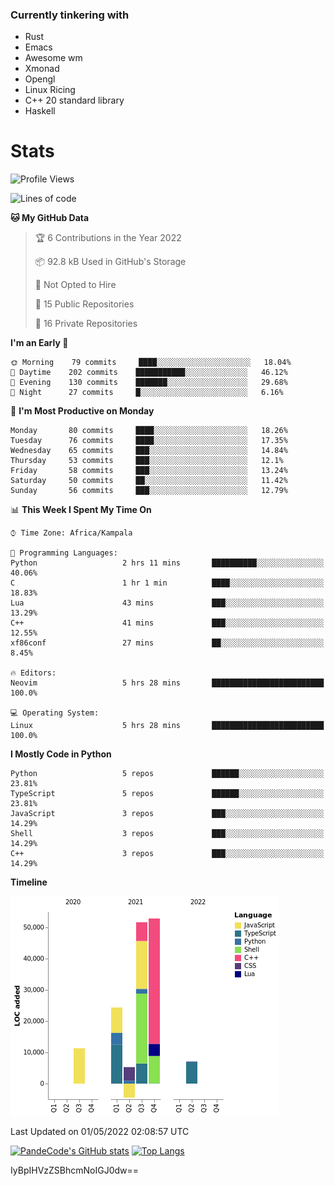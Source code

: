 ### Currently tinkering with
 - Rust
 - Emacs
 - Awesome wm
 - Xmonad
 - Opengl
 - Linux Ricing
 - C++ 20 standard library
 - Haskell

# Stats
<!--START_SECTION:waka-->
![Profile Views](http://img.shields.io/badge/Profile%20Views-2-blue)

![Lines of code](https://img.shields.io/badge/From%20Hello%20World%20I%27ve%20Written-148%20Thousand%20lines%20of%20code-blue)

**🐱 My GitHub Data** 

> 🏆 6 Contributions in the Year 2022
 > 
> 📦 92.8 kB Used in GitHub's Storage 
 > 
> 🚫 Not Opted to Hire
 > 
> 📜 15 Public Repositories 
 > 
> 🔑 16 Private Repositories  
 > 
**I'm an Early 🐤** 

```text
🌞 Morning    79 commits     ████░░░░░░░░░░░░░░░░░░░░░   18.04% 
🌆 Daytime    202 commits    ███████████░░░░░░░░░░░░░░   46.12% 
🌃 Evening    130 commits    ███████░░░░░░░░░░░░░░░░░░   29.68% 
🌙 Night      27 commits     █░░░░░░░░░░░░░░░░░░░░░░░░   6.16%

```
📅 **I'm Most Productive on Monday** 

```text
Monday       80 commits     ████░░░░░░░░░░░░░░░░░░░░░   18.26% 
Tuesday      76 commits     ████░░░░░░░░░░░░░░░░░░░░░   17.35% 
Wednesday    65 commits     ███░░░░░░░░░░░░░░░░░░░░░░   14.84% 
Thursday     53 commits     ███░░░░░░░░░░░░░░░░░░░░░░   12.1% 
Friday       58 commits     ███░░░░░░░░░░░░░░░░░░░░░░   13.24% 
Saturday     50 commits     ██░░░░░░░░░░░░░░░░░░░░░░░   11.42% 
Sunday       56 commits     ███░░░░░░░░░░░░░░░░░░░░░░   12.79%

```


📊 **This Week I Spent My Time On** 

```text
⌚︎ Time Zone: Africa/Kampala

💬 Programming Languages: 
Python                   2 hrs 11 mins       ██████████░░░░░░░░░░░░░░░   40.06% 
C                        1 hr 1 min          ████░░░░░░░░░░░░░░░░░░░░░   18.83% 
Lua                      43 mins             ███░░░░░░░░░░░░░░░░░░░░░░   13.29% 
C++                      41 mins             ███░░░░░░░░░░░░░░░░░░░░░░   12.55% 
xf86conf                 27 mins             ██░░░░░░░░░░░░░░░░░░░░░░░   8.45%

🔥 Editors: 
Neovim                   5 hrs 28 mins       █████████████████████████   100.0%

💻 Operating System: 
Linux                    5 hrs 28 mins       █████████████████████████   100.0%

```

**I Mostly Code in Python** 

```text
Python                   5 repos             ██████░░░░░░░░░░░░░░░░░░░   23.81% 
TypeScript               5 repos             ██████░░░░░░░░░░░░░░░░░░░   23.81% 
JavaScript               3 repos             ███░░░░░░░░░░░░░░░░░░░░░░   14.29% 
Shell                    3 repos             ███░░░░░░░░░░░░░░░░░░░░░░   14.29% 
C++                      3 repos             ███░░░░░░░░░░░░░░░░░░░░░░   14.29%

```


**Timeline**

![Chart not found](https://raw.githubusercontent.com/PandeCode/PandeCode/main/charts/bar_graph.png) 


 Last Updated on 01/05/2022 02:08:57 UTC
<!--END_SECTION:waka-->
[![PandeCode's GitHub stats](https://github-readme-stats.vercel.app/api?username=PandeCode&theme=dracula&hide_border=true&show_icons=true)](https://github.com/anuraghazra/github-readme-stats)
[![Top Langs](https://github-readme-stats.vercel.app/api/top-langs/?username=PandeCode&layout=compact&theme=dracula&hide_border=true)](https://github.com/anuraghazra/github-readme-stats)

IyBpIHVzZSBhcmNoIGJ0dw==
